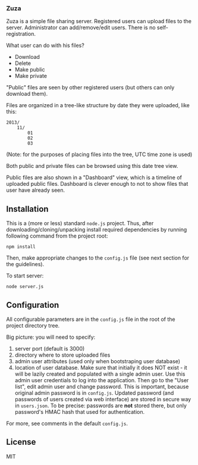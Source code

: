 ### Zuza

Zuza is a simple file sharing server. Registered users can upload files to the server.
Administrator can add/remove/edit users. There is no self-registration.

What user can do with his files?

* Download
* Delete
* Make public
* Make private

"Public" files are seen by other registered users (but others can only download them).

Files are organized in a tree-like structure by date they were uploaded, like this:

	2013/
		11/
			01
			02
			03

(Note: for the purposes of placing files into the tree, UTC time zone is used)

Both public and private files can be browsed using this date tree view.

Public files are also shown in a "Dashboard" view, which is a timeline of uploaded public files.
Dashboard is clever enough to not to show files that user have already seen.

## Installation

This is a (more or less) standard `node.js` project. Thus, after downloading/cloning/unpacking 
install required dependencies by running following command from the project root:

	npm install

Then, make appropriate changes to the `config.js` file (see next section for the guidelines).

To start server:

	node server.js

## Configuration

All configurable parameters are in the `config.js` file in the root of the project directory tree.

Big picture: you will need to specify:

1. server port (default is 3000)
2. directory where to store uploaded files
3. admin user attributes (used only when bootstraping user database)
4. location of user database. Make sure that initially it does NOT exist - it will be lazily created and 
   populated with a single admin user. Use this admin user credentials to log into the application. Then go to
   the "User list", edit admin user and change password. This is important, because original admin password is 
   in `config.js`. Updated password (and passwords of users created via web interface) are stored in secure way in
   `users.json`. To be precise: passwords are **not** stored there, but only password's HMAC hash that used 
   for authentication.

For more, see comments in the default `config.js`.

## License
MIT
